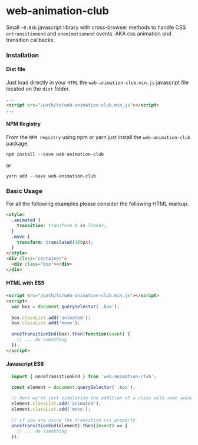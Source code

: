 # web-animation-club
Small `~0.6kb` javascript library with cross-browser methods to handle CSS `ontransitionend` and `onanimationend` events. AKA css animation and transition callbacks.

### Installation
#### Dist file
Just load directly in your `HTML` the `web-animation-club.min.js` javascript file located on the `dist` folder.
```html
... 
<script src="/path/to/web-animation-club.min.js"></script>
...
```

#### NPM Registry
From the `NPM registry` using npm or yarn just install the `web-animation-club` package.
```
npm install --save web-animation-club
```
or
```
yarn add --save web-animation-club
```

### Basic Usage
For all the following examples please consider the following HTML markup.
```html
<style>
  .animated {
    transition: transform 0.4s linear;
  }
  .move {
    transform: translateX(100px);
  }
</style>
<div class="container">
  <div class="box"></div>
</div>
```

#### HTML with ES5
```html
<script src="/path/to/web-animation-club.min.js"></script>
<script>
  var box = document.querySelector('.box');
  
  box.classList.add('animated');
  box.classList.add('move');
  
  onceTransitionEnd(box).then(function(event) {
    // ... do something
  });
</script>
```
#### Javascript ES6
```jsx
  import { onceTransitionEnd } from 'web-animation-club';

  const element = document.querySelector('.box');
  
  // here we're just simulating the addition of a class with some animation/transition
  element.classList.add('animated');
  element.classList.add('move');
  
  // if you are using the transition css property
  onceTransitionEnd(element).then((event) => {
    // ... do something
  });
```
